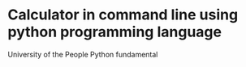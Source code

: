 # Calculator in command line using python programming language
University of the People Python fundamental
